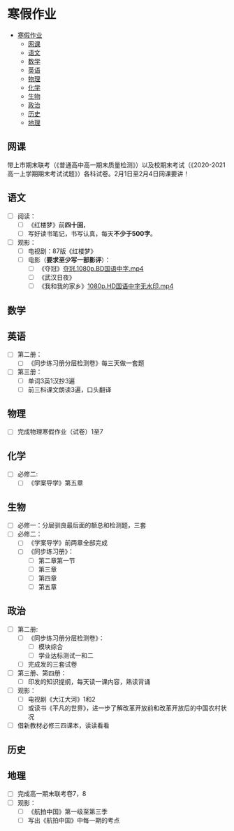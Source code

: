 # 寒假作业

- [寒假作业](#寒假作业)
  - [网课](#网课)
  - [语文](#语文)
  - [数学](#数学)
  - [英语](#英语)
  - [物理](#物理)
  - [化学](#化学)
  - [生物](#生物)
  - [政治](#政治)
  - [历史](#历史)
  - [地理](#地理)
## 网课

带上市期末联考（《普通高中高一期末质量检测》）以及校期末考试（《2020-2021高一上学期期末考试试题》）各科试卷。2月1日至2月4日网课要讲！
## 语文

- [ ] 阅读：
  - [ ] 《红楼梦》前**四十回**，
  - [ ] 写好读书笔记，书写认真，每天**不少于500字**。
- [ ] 观影：
  - [ ] 电视剧：87版《红楼梦》
  - [ ] 电影（**要求至少写一部影评**）：
    - [ ] 《夺冠》[夺冠.1080p.BD国语中字.mp4](https://tinyurl.com/y6cxt8ol)
    - [ ] 《武汉日夜》
    - [ ] 《我和我的家乡》[1080p.HD国语中字无水印.mp4](https://tinyurl.com/y56dph2w)
## 数学

## 英语

- [ ] 第二册：
  - [ ] 《同步练习册分层检测卷》每三天做一套题
- [ ] 第三册：
  - [ ] 单词3英1汉抄3遍
  - [ ] 前三科课文朗读3遍，口头翻译

## 物理

- [ ] 完成物理寒假作业（试卷）1至7

## 化学
- [ ] 必修二:
  - [ ] 《学案导学》第五章

## 生物

- [ ] 必修一：分层驯良最后面的额总和检测题，三套
- [ ] 必修二：
  - [ ] 《学案导学》前两章全部完成
  - [ ] 《同步练习册》：
    - [ ] 第二章第一节
    - [ ] 第三章
    - [ ] 第四章
    - [ ] 第五章 

## 政治

- [ ] 第二册:
  - [ ] 《同步练习册分层检测卷》：
    - [ ] 模块综合    
    - [ ] 学业达标测试一和二
  - [ ] 完成发的三套试卷
- [ ] 第三册、第四册：
  - [ ] 印发的知识提纲，每天读一课内容，熟读背诵
- [ ] 观影：
  - [ ] 电视剧《大江大河》1和2
  - [ ] 或读书《平凡的世界》，进一步了解改革开放前和改革开放后的中国农村状况
- [ ] 借新教材必修三四课本，读读看看

## 历史

## 地理

- [ ] 完成高一期末联考卷7，8
- [ ] 观影：
  - [ ] 《航拍中国》第一级至第三季
  - [ ] 写出《航拍中国》中每一期的考点